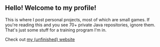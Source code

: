 ## Hello! Welcome to my profile!

This is where I post personal projects, most of which are small games. If you're reading this and you see 70+ private Java repositories, ignore them. That's just some stuff for a training program I'm in.

Check out [my (unfinished) website](https://thunder930.github.io/)

